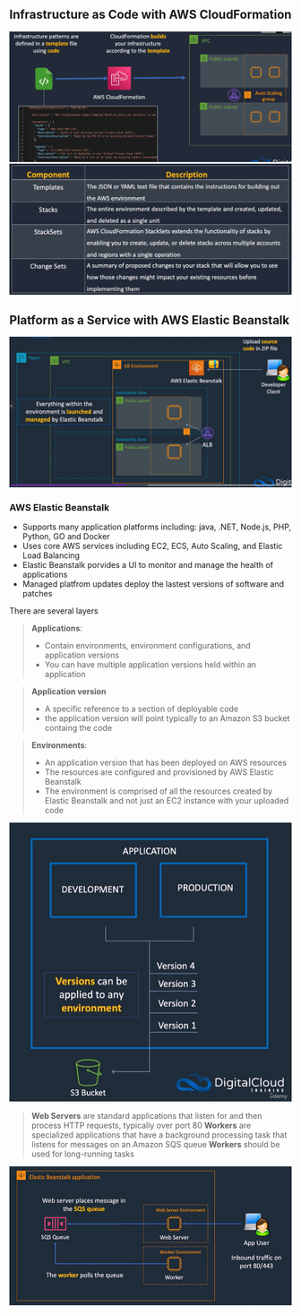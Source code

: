 ## Infrastructure as Code with AWS CloudFormation
![alt text](./Images/image1.png)
![alt text](./Images/image2.png)

## Platform as a Service with AWS Elastic Beanstalk
![alt text](./Images/image3.png)

### AWS Elastic Beanstalk
- Supports many application platforms including: java, .NET, Node.js, PHP, Python, GO and Docker
- Uses core AWS services including EC2, ECS, Auto Scaling, and Elastic Load Balancing
- Elastic Beanstalk porvides a UI to monitor and manage the health of applications
- Managed platfrom updates deploy the lastest versions of software and patches

There are several layers
> **Applications**:
> - Contain environments, environment configurations, and application versions
> - You can have multiple application versions held within an application

> **Application version**
> - A specific reference to a section of deployable code
> - the application version will point typically to an Amazon S3 bucket containg the code

> **Environments**:
> - An application version that has been deployed on AWS resources
> - The resources are configured and provisioned by AWS Elastic Beanstalk
> - The environment is comprised of all the resources created by Elastic Beanstalk and not just an EC2 instance with your uploaded code

![alt text](./Images/image4.png)

> **Web Servers** are standard applications that listen for and then process HTTP requests, typically over port 80
> **Workers** are specialized applications that have a background processing task that listens for messages on an Amazon SQS queue
> **Workers** should be used for long-running tasks

![alt text](./Images/image5.png)
